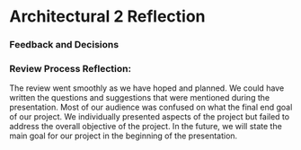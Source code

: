 # Architectural 2 Reflection

### Feedback and Decisions


### Review Process Reflection:
The review went smoothly as we have hoped and planned. We could have written the questions and suggestions that were mentioned during the presentation. Most of our audience was confused on what the final end goal of our project. We individually presented aspects of the project but failed to address the overall objective of the project. In the future, we will state the main goal for our project in the beginning of the presentation. 
